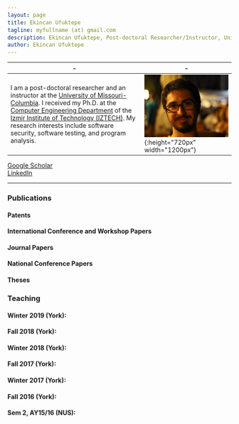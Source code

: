 ```yaml
---
layout: page
title: Ekincan Ufuktepe
tagline: myfullname (at) gmail.com
description: Ekincan Ufuktepe, Post-doctoral Researcher/Instructor, University of Missouri-Columbia
author: Ekincan Ufuktepe
---
```


| - | - |
|---|---|
| I am a post-doctoral researcher and an instructor at the [University of Missouri-Columbia](https://missouri.edu/). I received my Ph.D. at the [Computer Engineering Department](https://ceng.iyte.edu.tr) of the [Izmir Institute of Technology (IZTECH)](https://ceng.iyte.edu.tr). My research interests include software security, software testing, and program analysis.     | ![](/image/headshot.png){:height="720px" width="1200px"} |

[Google Scholar](https://scholar.google.com/citations?user=nMoEPfwAAAAJ&hl=en)  
[LinkedIn](https://www.linkedin.com/in/ekincan-ufuktepe-8a208944/)  

---

### Publications  

#### Patents 

#### International Conference and Workshop Papers

#### Journal Papers

#### National Conference Papers

#### Theses


### Teaching  

#### Winter 2019 (York):  

#### Fall 2018 (York):  

#### Winter 2018 (York):  

#### Fall 2017 (York):  

#### Winter 2017 (York):  

#### Fall 2016 (York):  

#### Sem 2, AY15/16 (NUS):  
